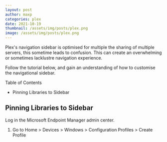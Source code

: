 ```yaml
---
layout: post
author: maxp
categories: plex
date: 2021-10-19
thumbnail: /assets/img/posts/plex.png
image: /assets/img/posts/plex.png
---
```


Plex's navigation sidebar is optimised for multiple the sharing of multiple servers, this sometime leads to confusion. This can create an overwhelming or sometimes lacklustre navigation experience.

Follow the tutorial below, and gain an understanding of how to customise the navigational sidebar.

Table of Contents	
- Pinning Libraries to Sidebar

## Pinning Libraries to Sidebar
Log in the Microsoft Endpoint Manager admin center.
1. Go to Home > Devices > Windows > Configuration Profiles > Create Profile


